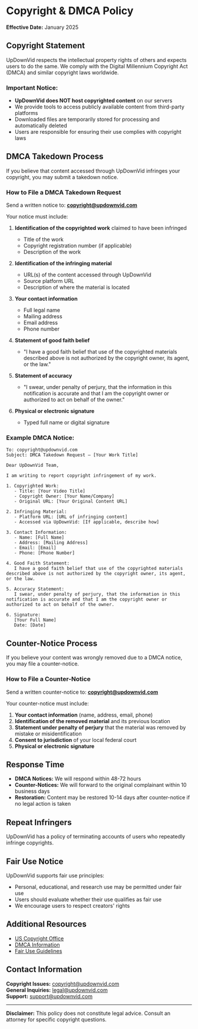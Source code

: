
# Copyright & DMCA Policy

**Effective Date:** January 2025

## Copyright Statement

UpDownVid respects the intellectual property rights of others and expects users to do the same. We comply with the Digital Millennium Copyright Act (DMCA) and similar copyright laws worldwide.

### Important Notice:
- **UpDownVid does NOT host copyrighted content** on our servers
- We provide tools to access publicly available content from third-party platforms
- Downloaded files are temporarily stored for processing and automatically deleted
- Users are responsible for ensuring their use complies with copyright laws

## DMCA Takedown Process

If you believe that content accessed through UpDownVid infringes your copyright, you may submit a takedown notice.

### How to File a DMCA Takedown Request

Send a written notice to: **copyright@updownvid.com**

Your notice must include:

1. **Identification of the copyrighted work** claimed to have been infringed
   - Title of the work
   - Copyright registration number (if applicable)
   - Description of the work

2. **Identification of the infringing material**
   - URL(s) of the content accessed through UpDownVid
   - Source platform URL
   - Description of where the material is located

3. **Your contact information**
   - Full legal name
   - Mailing address
   - Email address
   - Phone number

4. **Statement of good faith belief**
   - "I have a good faith belief that use of the copyrighted materials described above is not authorized by the copyright owner, its agent, or the law."

5. **Statement of accuracy**
   - "I swear, under penalty of perjury, that the information in this notification is accurate and that I am the copyright owner or authorized to act on behalf of the owner."

6. **Physical or electronic signature**
   - Typed full name or digital signature

### Example DMCA Notice:

```
To: copyright@updownvid.com
Subject: DMCA Takedown Request — [Your Work Title]

Dear UpDownVid Team,

I am writing to report copyright infringement of my work.

1. Copyrighted Work:
   - Title: [Your Video Title]
   - Copyright Owner: [Your Name/Company]
   - Original URL: [Your Original Content URL]

2. Infringing Material:
   - Platform URL: [URL of infringing content]
   - Accessed via UpDownVid: [If applicable, describe how]

3. Contact Information:
   - Name: [Full Name]
   - Address: [Mailing Address]
   - Email: [Email]
   - Phone: [Phone Number]

4. Good Faith Statement:
   I have a good faith belief that use of the copyrighted materials described above is not authorized by the copyright owner, its agent, or the law.

5. Accuracy Statement:
   I swear, under penalty of perjury, that the information in this notification is accurate and that I am the copyright owner or authorized to act on behalf of the owner.

6. Signature:
   [Your Full Name]
   Date: [Date]
```

## Counter-Notice Process

If you believe your content was wrongly removed due to a DMCA notice, you may file a counter-notice.

### How to File a Counter-Notice

Send a written counter-notice to: **copyright@updownvid.com**

Your counter-notice must include:

1. **Your contact information** (name, address, email, phone)
2. **Identification of the removed material** and its previous location
3. **Statement under penalty of perjury** that the material was removed by mistake or misidentification
4. **Consent to jurisdiction** of your local federal court
5. **Physical or electronic signature**

## Response Time

- **DMCA Notices:** We will respond within 48-72 hours
- **Counter-Notices:** We will forward to the original complainant within 10 business days
- **Restoration:** Content may be restored 10-14 days after counter-notice if no legal action is taken

## Repeat Infringers

UpDownVid has a policy of terminating accounts of users who repeatedly infringe copyrights.

## Fair Use Notice

UpDownVid supports fair use principles:
- Personal, educational, and research use may be permitted under fair use
- Users should evaluate whether their use qualifies as fair use
- We encourage users to respect creators' rights

## Additional Resources

- [US Copyright Office](https://www.copyright.gov/)
- [DMCA Information](https://www.dmca.com/)
- [Fair Use Guidelines](https://www.copyright.gov/fair-use/)

## Contact Information

**Copyright Issues:** copyright@updownvid.com  
**General Inquiries:** legal@updownvid.com  
**Support:** support@updownvid.com

---

**Disclaimer:** This policy does not constitute legal advice. Consult an attorney for specific copyright questions.
